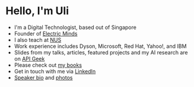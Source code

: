 # Hello, I'm Uli

* I'm a Digital Technologist, based out of Singapore
* Founder of [Electric Minds](https://www.electricminds.net/)
* I also teach at [NUS](https://www.nus.edu.sg/)
* Work experience includes Dyson, Microsoft, Red Hat, Yahoo!, and IBM
* Slides from my talks, articles, featured projects and my AI research are on [API Geek](https://apigeek.net/)
* Please check out [my books](https://www.electricminds.net/book)
* Get in touch with me via [LinkedIn](https://www.linkedin.com/in/uhitzel/)
* [Speaker bio](https://raw.githubusercontent.com/u1i/u1i/master/new-bio.txt) and [photos](https://github.com/u1i/u1i)
